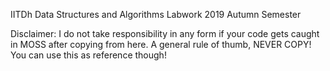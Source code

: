 IITDh Data Structures and Algorithms Labwork 2019 Autumn Semester

Disclaimer:
I do not take responsibility in any form if your code gets caught in MOSS after copying from here.
A general rule of thumb, NEVER COPY!
You can use this as reference though!
